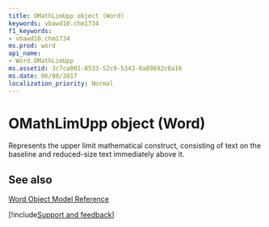 ```yaml
---
title: OMathLimUpp object (Word)
keywords: vbawd10.chm1734
f1_keywords:
- vbawd10.chm1734
ms.prod: word
api_name:
- Word.OMathLimUpp
ms.assetid: 3c7ca001-8533-52c9-5343-8a89892c0a16
ms.date: 06/08/2017
localization_priority: Normal
---
```



# OMathLimUpp object (Word)

Represents the upper limit mathematical construct, consisting of text on the baseline and reduced-size text immediately above it.


## See also



[Word Object Model Reference](overview/Word/object-model.md)

[!include[Support and feedback](~/includes/feedback-boilerplate.md)]